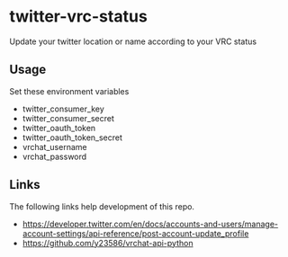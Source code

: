 # twitter-vrc-status
Update your twitter location or name according to your VRC status
## Usage
Set these environment variables  
- twitter_consumer_key
- twitter_consumer_secret
- twitter_oauth_token
- twitter_oauth_token_secret
- vrchat_username
- vrchat_password

## Links
The following links help development of this repo.
- https://developer.twitter.com/en/docs/accounts-and-users/manage-account-settings/api-reference/post-account-update_profile
- https://github.com/y23586/vrchat-api-python
